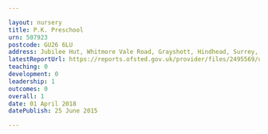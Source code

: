 ```yaml
---

layout: nursery
title: P.K. Preschool
urn: 507923
postcode: GU26 6LU
address: Jubilee Hut, Whitmore Vale Road, Grayshott, Hindhead, Surrey, GU26 6LU
latestReportUrl: https://reports.ofsted.gov.uk/provider/files/2495569/urn/507923.pdf
teaching: 0
development: 0
leadership: 1
outcomes: 0
overall: 1
date: 01 April 2018 
datePublish: 25 June 2015

---
```

